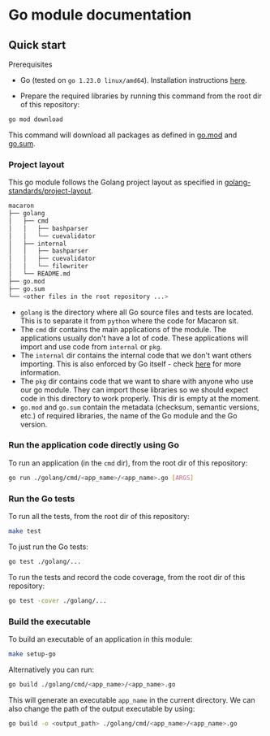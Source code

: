 # Go module documentation
## Quick start
Prerequisites
- Go (tested on `go 1.23.0 linux/amd64`). Installation instructions [here](https://go.dev/doc/install).

- Prepare the required libraries by running this command from the root dir of this repository:
```bash
go mod download
```
This command will download all packages as defined in [go.mod](../../../go.mod) and [go.sum](../../../go.sum).

### Project layout
This go module follows the Golang project layout as specified in [golang-standards/project-layout](https://github.com/golang-standards/project-layout).

```bash
macaron
├── golang
│   ├── cmd
│   │   ├── bashparser
│   │   └── cuevalidator
│   ├── internal
│   │   ├── bashparser
│   │   ├── cuevalidator
│   │   └── filewriter
│   └── README.md
├── go.mod
├── go.sum
└── <other files in the root repository ...>
```

- `golang` is the directory where all Go source files and tests are located. This is to separate it from `python` where the code for Macaron sit.
- The `cmd` dir contains the main applications of the module. The applications usually don't have a lot of code. These applications will import and use code from `internal` or `pkg`.
- The `internal` dir contains the internal code that we don't want others importing. This is also enforced by Go itself - check [here](https://go.dev/doc/go1.4#internalpackages) for more information.
- The `pkg` dir contains code that we want to share with anyone who use our go module. They can import those libraries so we should expect code in this directory to work properly. This dir is empty at the moment.
- `go.mod` and `go.sum` contain the metadata (checksum, semantic versions, etc.) of required libraries, the name of the Go module and the Go version.

### Run the application code directly using Go
To run an application (in the `cmd` dir), from the root dir of this repository:
```bash
go run ./golang/cmd/<app_name>/<app_name>.go [ARGS]
```

### Run the Go tests

To run all the tests, from the root dir of this repository:
```bash
make test
```

To just run the Go tests:
```bash
go test ./golang/...
```

To run the tests and record the code coverage, from the root dir of this repository:
```bash
go test -cover ./golang/...
```

### Build the executable
To build an executable of an application in this module:

```bash
make setup-go
```

Alternatively you can run:
```bash
go build ./golang/cmd/<app_name>/<app_name>.go
```
This will generate an executable `app_name` in the current directory. We can also change the path of the output executable by using:
```bash
go build -o <output_path> ./golang/cmd/<app_name>/<app_name>.go
```
